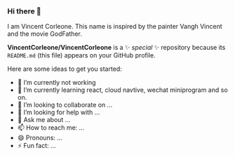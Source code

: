 ### Hi there 👋

I am Vincent Corleone. This name is inspired by the painter Vangh Vincent and the movie GodFather.

**VincentCorleone/VincentCorleone** is a ✨ _special_ ✨ repository because its `README.md` (this file) appears on your GitHub profile.

Here are some ideas to get you started:

- 🔭 I’m currently not working
- 🌱 I’m currently learning react, cloud navtive, wechat miniprogram and so on.
- 👯 I’m looking to collaborate on ...
- 🤔 I’m looking for help with ...
- 💬 Ask me about ...
- 📫 How to reach me: ...
- 😄 Pronouns: ...
- ⚡ Fun fact: ...
